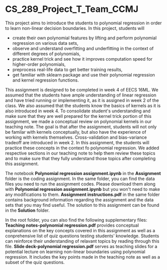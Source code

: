 # CS_289_Project_T_Team_CCMJ

This project aims to introduce the students to polynomial regression in order to learn non-linear decision boundaries. In this project, students will 
* create their own polynomial features by lifting and perform polynomial regression on various data sets,
* observe and understand overfitting and underfitting in the context of different degrees of polynomials, 
* practice kernel trick and see how it improves computation speed for higher-order polynomials, 
* preprocess real-life data to get better training results,
* get familiar with sklearn package and use their polynomial regression and kernel regression functions.


This assignment is designed to be completed in week 4 of EECS 16ML. We assumed that the students have ample understanding of linear regression and have tried running or implementing it, as it is assigned in week 2 of the class. We also assumed that the students know the basics of kernels as it is also introduced in week 4. To consolidate student's understanding and make sure that they are well prepared for the kernel trick portion of this assignment, we made a conceptual review on polynomial kernels in our teaching note. The goal is that after the assignment, students will not only be familar with kernels conceptually, but also have the experience of working with kernels themselves. Cross-validation and bias-variance tradeoff are introduced in week 2. In this assignment, the students will practice these concepts in the context fo polynomial regression. We added respective sections in our teaching note to help them review these topics and to make sure that they fully understand those topics after completing this assignment. 

The notebook **Polynomial regression assignment.ipynb** in the **Assignment** folder is the coding assignment. In the same folder, you can find the data files you need to run the assignment codes. Please download them along with **Polynomial regression assignment.ipynb** but you won't need to make any modifications to them. **Assignment instructions.pdf** in the same folder contains background information regarding the assignment and the data sets that you may find useful. The solution to this assignment can be found in the **Solution** folder. 

In the root folder, you can also find the following supplementary files:
**Teaching notes-polynomial regression.pdf** provides conceptual explanations on the key concepts covered in this assignment as well as a conprehensive list of quiz questions testing students' knowledge. Students can reinforce their understanding of relavant topics by reading through this file.
**Slide deck-polynomial regression.pdf** serves as teaching slides for a potential lecture on learning non-linear boundaries using polynomial regression. It includes the key points made in the teaching note as well as a subset of the quiz questions.

